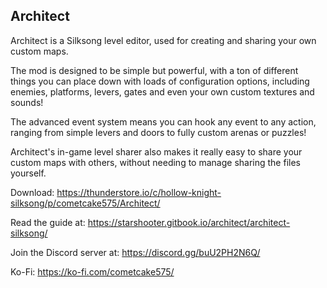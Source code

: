 ## Architect

Architect is a Silksong level editor, used for creating and sharing your own custom maps.

The mod is designed to be simple but powerful, with a ton of different things you can place down with loads of configuration options, including enemies, platforms, levers, gates and even your own custom textures and sounds!

The advanced event system means you can hook any event to any action, ranging from simple levers and doors to fully custom arenas or puzzles!

Architect's in-game level sharer also makes it really easy to share your custom maps with others, without needing to manage sharing the files yourself.

Download: https://thunderstore.io/c/hollow-knight-silksong/p/cometcake575/Architect/

Read the guide at: https://starshooter.gitbook.io/architect/architect-silksong/

Join the Discord server at: https://discord.gg/buU2PH2N6Q/

Ko-Fi: https://ko-fi.com/cometcake575/
